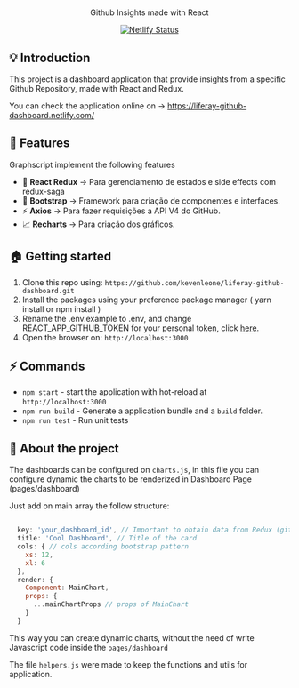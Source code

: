 # 

<p align="center"> Github Insights made with React </p>

<p align="center">
  <a href='https://app.netlify.com/sites/liferay-github-dashboard/deploys'><img src='https://api.netlify.com/api/v1/badges/136190dc-5fbe-4f4c-9581-6f99a3cf57c3/deploy-status' alt='Netlify Status' />
  </a>
</p>

## :bulb: Introduction 

This project is a dashboard application that provide insights from a specific Github Repository, made with React and Redux.

You can check the application online on -> https://liferay-github-dashboard.netlify.com/


## :tada: Features

Graphscript implement the following features


- :book: **React Redux** -> Para gerenciamento de estados e side effects com redux-saga
- :nail_care: **Bootstrap** -> Framework para criação de componentes e interfaces. 
- :zap: **Axios** -> Para fazer requisições a API V4 do GitHub.
- :chart_with_upwards_trend: **Recharts** -> Para criação dos gráficos. 

## :house: Getting started

1. Clone this repo using: `https://github.com/kevenleone/liferay-github-dashboard.git`
2. Install the packages using your preference package manager ( yarn install or npm install )
3. Rename the .env.example to .env, and change REACT_APP_GITHUB_TOKEN for your personal token, click <a href='https://help.github.com/en/github/authenticating-to-github/creating-a-personal-access-token-for-the-command-line'> here</a>.
4. Open the browser on: `http://localhost:3000`

## :zap: Commands
- `npm start` - start the application with hot-reload at `http://localhost:3000`
- `npm run build` - Generate a application bundle and a `build` folder.
- `npm run test` - Run unit tests

## :ticket: About the project

The dashboards can be configured on <code>charts.js</code>, in this file you can configure dynamic the charts to be renderized in Dashboard Page (pages/dashboard)

Just add on main array the follow structure:

```javascript

  key: 'your_dashboard_id', // Important to obtain data from Redux (github.dashboard)
  title: 'Cool Dashboard', // Title of the card
  cols: { // cols according bootstrap pattern
    xs: 12,
    xl: 6
  },
  render: {
    Component: MainChart,
    props: {
      ...mainChartProps // props of MainChart
    }
  }
```
This way you can create dynamic charts, without the need of write Javascript code inside the <code>pages/dashboard</code>

The file <code>helpers.js</code> were made to keep the functions and utils for application.